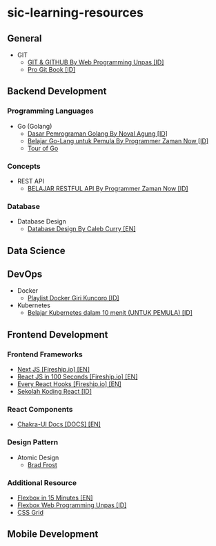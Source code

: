 # sic-learning-resources

## General
- GIT
  - [GIT & GITHUB By Web Programming Unpas [ID]](https://youtube.com/playlist?list=PLFIM0718LjIVknj6sgsSceMqlq242-jNf)
  - [Pro Git Book [ID]](https://git-scm.com/book/id/v2)

## Backend Development
### Programming Languages
- Go (Golang)
  - [Dasar Pemrograman Golang By Noval Agung [ID]](https://github.com/novalagung/dasarpemrogramangolang)
  - [Belajar Go-Lang untuk Pemula By Programmer Zaman Now [ID]](https://youtube.com/playlist?list=PL-CtdCApEFH_t5_dtCQZgWJqWF45WRgZw)
  - [Tour of Go](https://go.dev/tour/welcome/1)
### Concepts
- REST API
  - [BELAJAR RESTFUL API By Programmer Zaman Now [ID]](https://youtube.com/playlist?list=PL-CtdCApEFH-g0XS7fraWEZ28M8DiykC4)
### Database
- Database Design
  - [Database Design By Caleb Curry [EN]](https://youtube.com/playlist?list=PL_c9BZzLwBRK0Pc28IdvPQizD2mJlgoID)
## Data Science

## DevOps
- Docker
  - [Playlist Docker Giri Kuncoro [ID]](https://www.youtube.com/watch?v=d2oOFasv0B4&list=PL4SGTPmSY0qkxCTe3Gd0wA-bQZChXhsNI&ab_channel=GiriKuncoro)
- Kubernetes
  - [Belajar Kubernetes dalam 10 menit (UNTUK PEMULA) [ID]](https://www.youtube.com/watch?v=1U7Zsazd96o&ab_channel=GiriKuncoro)

## Frontend Development
### Frontend Frameworks
- [Next JS [Fireship.io] [EN]](https://www.youtube.com/watch?v=Sklc_fQBmcs&t=557s)
- [React JS in 100 Seconds [Fireship.io] [EN]](https://www.youtube.com/watch?v=Tn6-PIqc4UM)
- [Every React Hooks [Fireship.io] [EN]](https://www.youtube.com/watch?v=Tn6-PIqc4UM)
- [Sekolah Koding React [ID]](https://www.youtube.com/watch?v=ZNVRETPPW24&list=PLCZlgfAG0GXALZIcEe2t3XVuQ50JYbsbA)

### React Components
- [Chakra-UI Docs [DOCS] [EN]](https://chakra-ui.com/docs/getting-started)

### Design Pattern
- Atomic Design
  - [Brad Frost](https://bradfrost.com/blog/post/atomic-web-design/)

### Additional Resource
- [Flexbox in 15 Minutes [EN]](https://www.youtube.com/watch?v=fYq5PXgSsbE&t=483s)
- [Flexbox Web Programming Unpas [ID]](https://www.youtube.com/watch?v=-J372iDFU8Y)
- [CSS Grid](https://www.youtube.com/watch?v=uuOXPWCh-6o)

## Mobile Development

